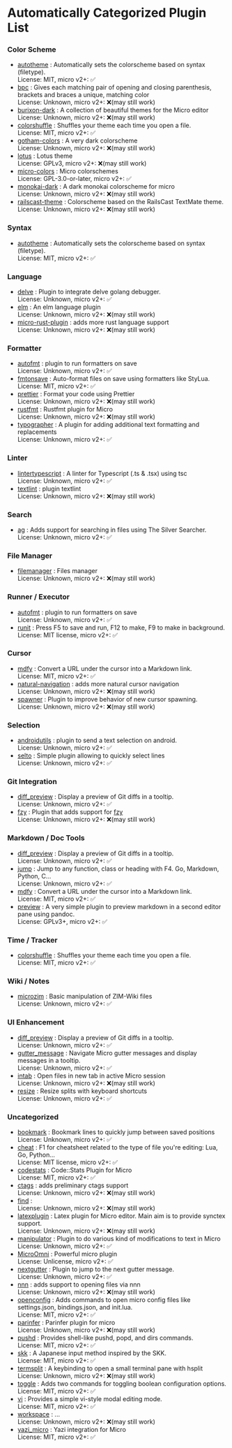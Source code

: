 # Automatically Categorized Plugin List

### Color Scheme

* [autotheme](https://github.com/micro-garden/autotheme-plugin) : Automatically sets the colorscheme based on syntax (filetype).  
  License: MIT, micro v2+: ✅
* [bpc](https://github.com/SkyyySi/bracket-pair-colorizer) : Gives each matching pair of opening and closing parenthesis, brackets and braces a unique, matching color  
  License: Unknown, micro v2+: ❌(may still work)
* [burixon-dark](https://github.com/BuriXon-code/micro-burixon-dark) : A collection of beautiful themes for the Micro editor  
  License: Unknown, micro v2+: ❌(may still work)
* [colorshuffle](https://github.com/micro-garden/colorshuffle-plugin) : Shuffles your theme each time you open a file.  
  License: MIT, micro v2+: ✅
* [gotham-colors](https://github.com/novln/micro-gotham-colors) : A very dark colorscheme  
  License: Unknown, micro v2+: ❌(may still work)
* [lotus](https://github.com/QualityCroissant/lotus) : Lotus theme  
  License: GPLv3, micro v2+: ❌(may still work)
* [micro-colors](https://github.com/quinneden/micro-colors) : Micro colorschemes  
  License: GPL-3.0-or-later, micro v2+: ✅
* [monokai-dark](https://github.com/Theodus/micro-monokai-dark) : A dark monokai colorscheme for micro  
  License: Unknown, micro v2+: ❌(may still work)
* [railscast-theme](https://github.com/pbsds/micro-railscast-theme) : Colorscheme based on the RailsCast TextMate theme.  
  License: Unknown, micro v2+: ❌(may still work)

### Syntax

* [autotheme](https://github.com/micro-garden/autotheme-plugin) : Automatically sets the colorscheme based on syntax (filetype).  
  License: MIT, micro v2+: ✅

### Language

* [delve](https://github.com/serge-v/micro-delve) : Plugin to integrate delve golang debugger.  
  License: Unknown, micro v2+: ✅
* [elm](https://github.com/allanderek/elm-micro-plugin) : An elm language plugin  
  License: Unknown, micro v2+: ❌(may still work)
* [micro-rust-plugin](https://github.com/rochacbruno/micro-rust-plugin) : adds more rust language support  
  License: Unknown, micro v2+: ❌(may still work)

### Formatter

* [autofmt](https://github.com/a11ce/micro-autofmt) : plugin to run formatters on save  
  License: Unknown, micro v2+: ✅
* [fmtonsave](https://github.com/micro-garden/fmtonsave-plugin) : Auto-format files on save using formatters like StyLua.  
  License: MIT, micro v2+: ✅
* [prettier](https://github.com/Himei-Miyu/micro-plugin-prettier) : Format your code using Prettier  
  License: Unknown, micro v2+: ❌(may still work)
* [rustfmt](https://github.com/sum01/rustfmt-micro) : Rustfmt plugin for Micro  
  License: Unknown, micro v2+: ❌(may still work)
* [typographer](https://github.com/dei-layborer/micro-typographer) : A plugin for adding additional text formatting and replacements  
  License: Unknown, micro v2+: ✅

### Linter

* [lintertypescript](https://github.com/sebkolind/micro-linter-typescript) : A linter for Typescript (.ts &amp; .tsx) using tsc  
  License: Unknown, micro v2+: ✅
* [textlint](https://github.com/hidaruma/micro-textlint-plugin) : plugin textlint  
  License: Unknown, micro v2+: ❌(may still work)

### Search

* [ag](https://github.com/andreas-jonsson/micro-ag-plugin) : Adds support for searching in files using The Silver Searcher.  
  License: Unknown, micro v2+: ✅

### File Manager

* [filemanager](https://github.com/tagirmukail/micro-tree-plugin) : Files manager  
  License: Unknown, micro v2+: ❌(may still work)

### Runner / Executor

* [autofmt](https://github.com/a11ce/micro-autofmt) : plugin to run formatters on save  
  License: Unknown, micro v2+: ✅
* [runit](https://github.com/terokarvinen/micro-run) : Press F5 to save and run, F12 to make, F9 to make in background.  
  License: MIT license, micro v2+: ✅

### Cursor

* [mdfy](https://github.com/micro-garden/mdfy-plugin) : Convert a URL under the cursor into a Markdown link.  
  License: MIT, micro v2+: ✅
* [natural-navigation](https://github.com/samdmarshall/micro-natural-navigation-plugin) : adds more natural cursor navigation  
  License: Unknown, micro v2+: ❌(may still work)
* [spawner](https://github.com/80-p/micro-spawner) : Plugin to improve behavior of new cursor spawning.  
  License: Unknown, micro v2+: ❌(may still work)

### Selection

* [androidutils](https://github.com/zongou/micro-androidutils) : plugin to send a text selection on android.  
  License: Unknown, micro v2+: ✅
* [selto](https://github.com/PawelMTRK/micro-selto-plugin) : Simple plugin allowing to quickly select lines  
  License: Unknown, micro v2+: ✅

### Git Integration

* [diff_preview](https://github.com/usfbih8u/micro-diff-preview) : Display a preview of Git diffs in a tooltip.  
  License: Unknown, micro v2+: ✅
* [fzy](https://github.com/chrishalebarnes/micro-fzy-plugin) : Plugin that adds support for [fzy](https://github.com/jhawthorn/fzy)  
  License: Unknown, micro v2+: ❌(may still work)

### Markdown / Doc Tools

* [diff_preview](https://github.com/usfbih8u/micro-diff-preview) : Display a preview of Git diffs in a tooltip.  
  License: Unknown, micro v2+: ✅
* [jump](https://github.com/terokarvinen/micro-jump) : Jump to any function, class or heading with F4. Go, Markdown, Python, C...  
  License: Unknown, micro v2+: ✅
* [mdfy](https://github.com/micro-garden/mdfy-plugin) : Convert a URL under the cursor into a Markdown link.  
  License: MIT, micro v2+: ✅
* [preview](https://github.com/weebi/micro-preview) : A very simple plugin to preview markdown in a second editor pane using pandoc.  
  License: GPLv3+, micro v2+: ✅

### Time / Tracker

* [colorshuffle](https://github.com/micro-garden/colorshuffle-plugin) : Shuffles your theme each time you open a file.  
  License: MIT, micro v2+: ✅

### Wiki / Notes

* [microzim](https://github.com/ihavenomouth/microzim) : Basic manipulation of ZIM-Wiki files  
  License: Unknown, micro v2+: ✅

### UI Enhancement

* [diff_preview](https://github.com/usfbih8u/micro-diff-preview) : Display a preview of Git diffs in a tooltip.  
  License: Unknown, micro v2+: ✅
* [gutter_message](https://github.com/usfbih8u/micro-gutter-message) : Navigate Micro gutter messages and display messages in a tooltip.  
  License: Unknown, micro v2+: ✅
* [intab](https://github.com/Nikitamuraviev10/micro-intab) : Open files in new tab in active Micro session  
  License: Unknown, micro v2+: ❌(may still work)
* [resize](https://github.com/itsoctotv/micro-resize) : Resize splits with keyboard shortcuts  
  License: Unknown, micro v2+: ✅

### Uncategorized

* [bookmark](https://github.com/haqk/micro-bookmark) : Bookmark lines to quickly jump between saved positions  
  License: Unknown, micro v2+: ✅
* [cheat](https://github.com/terokarvinen/micro-cheat) : F1 for cheatsheet related to the type of file you&#x27;re editing: Lua, Go, Python...  
  License: MIT license, micro v2+: ✅
* [codestats](https://github.com/redfire75369/code-stats-micro) : Code::Stats Plugin for Micro  
  License: MIT, micro v2+: ✅
* [ctags](https://github.com/codezapper/micro-ctags-plugin) : adds preliminary ctags support  
  License: Unknown, micro v2+: ❌(may still work)
* [find](https://github.com/inunosinsi/micro-find-fzf) :   
  License: Unknown, micro v2+: ❌(may still work)
* [latexplugin](https://github.com/chykcha3/micro-plugin-latex) : Latex plugin for Micro editor. Main aim is to provide synctex support.  
  License: Unknown, micro v2+: ❌(may still work)
* [manipulator](https://github.com/NicolaiSoeborg/manipulator-plugin) : Plugin to do various kind of modifications to text in Micro  
  License: Unknown, micro v2+: ✅
* [MicroOmni](https://github.com/Neko-Box-Coder/MicroOmni) : Powerful micro plugin  
  License: Unlicense, micro v2+: ✅
* [nextgutter](https://github.com/serge-v/micro-nextgutter) : Plugin to jump to the next gutter message.  
  License: Unknown, micro v2+: ✅
* [nnn](https://github.com/breaker27/micro-nnn-plugin) : adds support to opening files via nnn  
  License: Unknown, micro v2+: ❌(may still work)
* [openconfig](https://github.com/micro-garden/openconfig-plugin) : Adds commands to open micro config files like settings.json, bindings.json, and init.lua.  
  License: MIT, micro v2+: ✅
* [parinfer](https://github.com/CosmicToast/parinfer-micro) : Parinfer plugin for micro  
  License: Unknown, micro v2+: ❌(may still work)
* [pushd](https://github.com/micro-garden/pushd-plugin) : Provides shell-like pushd, popd, and dirs commands.  
  License: MIT, micro v2+: ✅
* [skk](https://github.com/micro-garden/skk-plugin) : A Japanese input method inspired by the SKK.  
  License: MIT, micro v2+: ✅
* [termsplit](https://github.com/AspieSoft/micro-editor-ide) : A keybinding to open a small terminal pane with hsplit  
  License: Unknown, micro v2+: ❌(may still work)
* [toggle](https://github.com/micro-garden/toggle-plugin) : Adds two commands for toggling boolean configuration options.  
  License: MIT, micro v2+: ✅
* [vi](https://github.com/micro-garden/vi-plugin) : Provides a simple vi-style modal editing mode.  
  License: MIT, micro v2+: ✅
* [workspace](https://github.com/inunosinsi/micro-workspace) : ...  
  License: Unknown, micro v2+: ❌(may still work)
* [yazi_micro](https://github.com/kanvolu/yazi.micro) : Yazi integration for Micro  
  License: MIT, micro v2+: ✅

